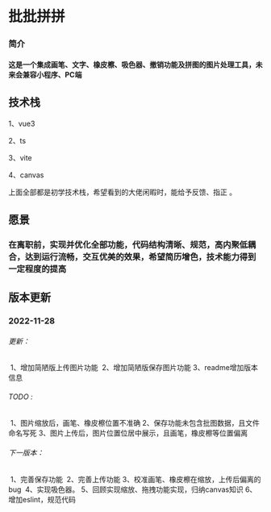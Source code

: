 # 批批拼拼

### 简介

#### 这是一个集成画笔、文字、橡皮檫、吸色器、撤销功能及拼图的图片处理工具，未来会兼容小程序、PC端

## 技术栈

1、vue3

2、ts

3、vite

4、canvas

上面全部都是初学技术栈，希望看到的大佬闲暇时，能给予反馈、指正	。

## 愿景

### 	在离职前，实现并优化全部功能，代码结构清晰、规范，高内聚低耦合，达到运行流畅，交互优美的效果，希望简历增色，技术能力得到一定程度的提高





## 版本更新

### 2022-11-28

###### 更新：

​	1、增加简陋版上传图片功能
​	2、增加简陋版保存图片功能
​	3、readme增加版本信息

###### TODO : 

​	1、图片缩放后，画笔、橡皮檫位置不准确
​	2、保存功能未包含批图数据，且文件命名写死
​	3、图片上传后，图片位置位居中展示，且画笔，橡皮檫等位置偏离

###### 下一版本：

​	1、完善保存功能
​	2、完善上传功能
​	3、校准画笔、橡皮檫在缩放，上传后偏离的bug
​	4、实现吸色器。
​	5、回顾实现缩放、拖拽功能实现，归纳canvas知识
​	6、增加eslint，规范代码